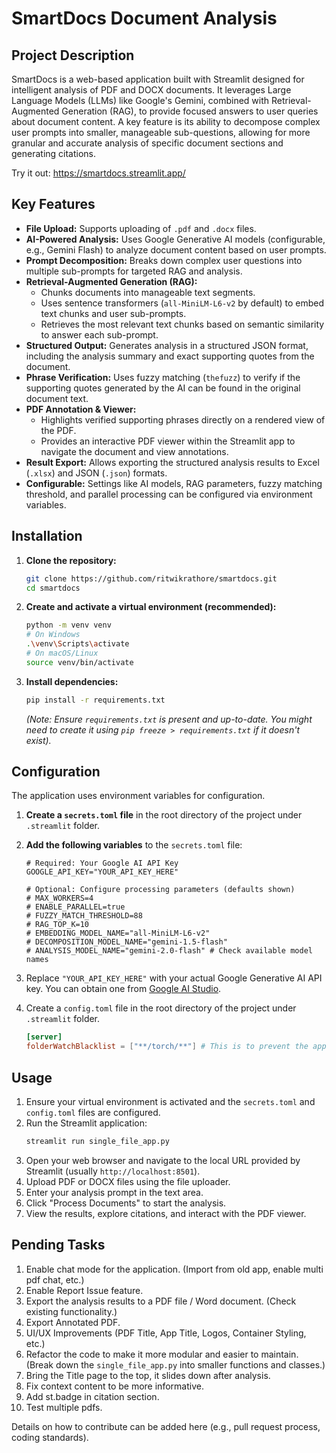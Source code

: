 # SmartDocs Document Analysis

## Project Description

SmartDocs is a web-based application built with Streamlit designed for intelligent analysis of PDF and DOCX documents. It leverages Large Language Models (LLMs) like Google's Gemini, combined with Retrieval-Augmented Generation (RAG), to provide focused answers to user queries about document content. A key feature is its ability to decompose complex user prompts into smaller, manageable sub-questions, allowing for more granular and accurate analysis of specific document sections and generating citations.

Try it out: https://smartdocs.streamlit.app/

## Key Features

*   **File Upload:** Supports uploading of `.pdf` and `.docx` files.
*   **AI-Powered Analysis:** Uses Google Generative AI models (configurable, e.g., Gemini Flash) to analyze document content based on user prompts.
*   **Prompt Decomposition:** Breaks down complex user questions into multiple sub-prompts for targeted RAG and analysis.
*   **Retrieval-Augmented Generation (RAG):**
    *   Chunks documents into manageable text segments.
    *   Uses sentence transformers (`all-MiniLM-L6-v2` by default) to embed text chunks and user sub-prompts.
    *   Retrieves the most relevant text chunks based on semantic similarity to answer each sub-prompt.
*   **Structured Output:** Generates analysis in a structured JSON format, including the analysis summary and exact supporting quotes from the document.
*   **Phrase Verification:** Uses fuzzy matching (`thefuzz`) to verify if the supporting quotes generated by the AI can be found in the original document text.
*   **PDF Annotation & Viewer:**
    *   Highlights verified supporting phrases directly on a rendered view of the PDF.
    *   Provides an interactive PDF viewer within the Streamlit app to navigate the document and view annotations.
*   **Result Export:** Allows exporting the structured analysis results to Excel (`.xlsx`) and JSON (`.json`) formats.
*   **Configurable:** Settings like AI models, RAG parameters, fuzzy matching threshold, and parallel processing can be configured via environment variables.

## Installation

1.  **Clone the repository:**
    ```bash
    git clone https://github.com/ritwikrathore/smartdocs.git
    cd smartdocs
    ```
2.  **Create and activate a virtual environment (recommended):**
    ```bash
    python -m venv venv
    # On Windows
    .\venv\Scripts\activate
    # On macOS/Linux
    source venv/bin/activate
    ```
3.  **Install dependencies:**
    ```bash
    pip install -r requirements.txt
    ```
    *(Note: Ensure `requirements.txt` is present and up-to-date. You might need to create it using `pip freeze > requirements.txt` if it doesn't exist).*

## Configuration

The application uses environment variables for configuration.

1.  **Create a `secrets.toml` file** in the root directory of the project under `.streamlit` folder.
2.  **Add the following variables** to the `secrets.toml` file:

    ```env
    # Required: Your Google AI API Key
    GOOGLE_API_KEY="YOUR_API_KEY_HERE"

    # Optional: Configure processing parameters (defaults shown)
    # MAX_WORKERS=4
    # ENABLE_PARALLEL=true
    # FUZZY_MATCH_THRESHOLD=88
    # RAG_TOP_K=10
    # EMBEDDING_MODEL_NAME="all-MiniLM-L6-v2"
    # DECOMPOSITION_MODEL_NAME="gemini-1.5-flash"
    # ANALYSIS_MODEL_NAME="gemini-2.0-flash" # Check available model names
    ```
3.  Replace `"YOUR_API_KEY_HERE"` with your actual Google Generative AI API key. You can obtain one from [Google AI Studio](https://aistudio.google.com/).

4.  Create a `config.toml` file in the root directory of the project under `.streamlit` folder. 

    ```toml
    [server]
    folderWatchBlacklist = ["**/torch/**"] # This is to prevent the app from watching the torch library.
    ```

## Usage

1.  Ensure your virtual environment is activated and the `secrets.toml` and `config.toml` files are configured.
2.  Run the Streamlit application:
    ```bash
    streamlit run single_file_app.py
    ```
3.  Open your web browser and navigate to the local URL provided by Streamlit (usually `http://localhost:8501`).
4.  Upload PDF or DOCX files using the file uploader.
5.  Enter your analysis prompt in the text area.
6.  Click "Process Documents" to start the analysis.
7.  View the results, explore citations, and interact with the PDF viewer.

## Pending Tasks

1.  Enable chat mode for the application. (Import from old app, enable multi pdf chat, etc.)
2.  Enable Report Issue feature.
3.  Export the analysis results to a PDF file / Word document. (Check existing functionality.)
4.  Export Annotated PDF.
5.  UI/UX Improvements (PDF Title, App Title, Logos, Container Styling, etc.)
6.  Refactor the code to make it more modular and easier to maintain. (Break down the `single_file_app.py` into smaller functions and classes.)
7.  Bring the Title page to the top, it slides down after analysis.
8.  Fix context content to be more informative.
9.  Add st.badge in citation section.
10. Test multiple pdfs.



Details on how to contribute can be added here (e.g., pull request process, coding standards).

